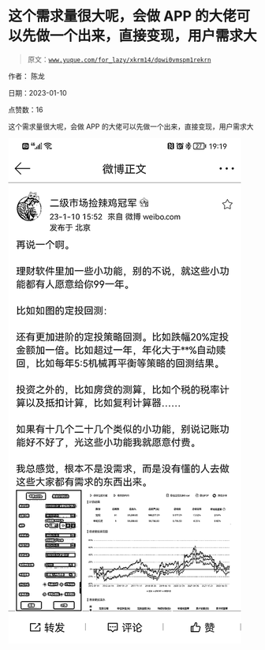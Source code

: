 # 这个需求量很大呢，会做 APP 的大佬可以先做一个出来，直接变现，用户需求大

> 原文：[`www.yuque.com/for_lazy/xkrm14/dpwi0vmspm1rekrn`](https://www.yuque.com/for_lazy/xkrm14/dpwi0vmspm1rekrn)



作者： 陈龙 

日期：2023-01-10 

点赞数：16 

这个需求量很大呢，会做 APP 的大佬可以先做一个出来，直接变现，用户需求大 

![](img/4055bc43c01f69e54a22366e9f1e56e6.png)  

